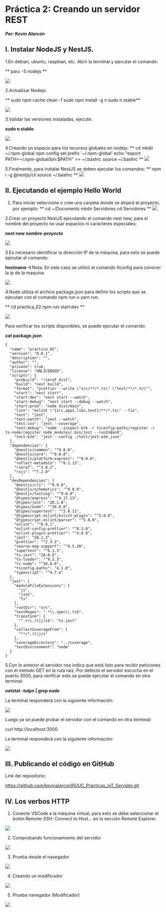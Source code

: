 
# Práctica 2: Creando un servidor REST

***Por: Kevin Alarcón***

## **I. Instalar NodeJS y NestJS.**

1.En debian, ubuntu, raspbian, etc. Abrir la terminal y ejecutar el comando:

  ** paru -S nodejs **
  
  ![](https://github.com/kevinalarcon95/SEMANTIC-WEB-OF-THINGS/blob/main/Practica%202/Practica%202/Imagenes/INstalaci%C3%B3n%20nodejs.jpg)

2.Actualizar Nodejs:

 ** 
 sudo npm cache clean -f
 sudo npm install -g n
 sudo n stable**
 
 ![](https://github.com/kevinalarcon95/SEMANTIC-WEB-OF-THINGS/blob/main/Practica%202/Practica%202/Imagenes/Actualizacion%20nodejs.jpg)
 
 3.Validar las versiones instaladas, ejecute:

**sudo n stable**

![](https://github.com/kevinalarcon95/SEMANTIC-WEB-OF-THINGS/blob/main/Practica%202/Practica%202/Imagenes/verificar%20version.jpg)

4.Creando un espacio para los recursos globales en nodejs:
**
cd
mkdir ~/.npm-global
npm config set prefix '~/.npm-global'
echo "export PATH=~/.npm-global/bin:$PATH" >> ~/.bashrc
source ~/.bashrc
**
![](https://github.com/kevinalarcon95/SEMANTIC-WEB-OF-THINGS/blob/main/Practica%202/Practica%202/Imagenes/Creando%20directorio.jpg)

5.Finalmente, para instalar NestJS se deben ejecutar los comandos:
**
npm i -g @nestjs/cli
source ~/.bashrc
**
![](https://github.com/kevinalarcon95/SEMANTIC-WEB-OF-THINGS/blob/main/Practica%202/Practica%202/Imagenes/instalacion%20NetJs.jpg)

## **II. Ejecutando el ejemplo Hello World**
 
1. Para iniciar seleccione o cree una carpeta donde se alojará el proyecto, por ejemplo:
**
cd ~/Documents
mkdir Servidores
cd Servidores
**
![](https://github.com/kevinalarcon95/SEMANTIC-WEB-OF-THINGS/blob/main/Practica%202/Practica%202/Imagenes/directorio.jpg)

2.Crear un proyecto NestJS ejecutando el comando nest new, para el nombre del proyecto no usar espacios ni caracteres especiales:

**nest new *nombre-proyecto***

![](https://github.com/kevinalarcon95/SEMANTIC-WEB-OF-THINGS/blob/main/Practica%202/Practica%202/Imagenes/creacion%20del%20proyecto.jpg)

3.Es necesario identificar la dirección IP de la máquina, para esto se puede ejecutar el comando:

**hostname -I**
Nota: En este caso se utilizó el comando ifconfig para conocer la ip de la maquina.

![](https://github.com/kevinalarcon95/SEMANTIC-WEB-OF-THINGS/blob/main/Practica%202/Practica%202/Imagenes/ip%20de%20la%20maquina.jpg)

4.Node utiliza el archivo package.json para definir los scripts que se ejecutan con el comando npm run o yarn run. 

**
cd practica_02
npm run start:dev
**

![](https://github.com/kevinalarcon95/SEMANTIC-WEB-OF-THINGS/blob/main/Practica%202/Practica%202/Imagenes/package.jpg)

Para verificar los scripts disponibles, se puede ejecutar el comando:

**cat package.json**

~~~
{
  "name": "practica_02",
  "version": "0.0.1",
  "description": "",
  "author": "",
  "private": true,
  "license": "UNLICENSED",
  "scripts": {
    "prebuild": "rimraf dist",
    "build": "nest build",
    "format": "prettier --write \"src/**/*.ts\" \"test/**/*.ts\"",
    "start": "nest start",
    "start:dev": "nest start --watch",
    "start:debug": "nest start --debug --watch",
    "start:prod": "node dist/main",
    "lint": "eslint \"{src,apps,libs,test}/**/*.ts\" --fix",
    "test": "jest",
    "test:watch": "jest --watch",
    "test:cov": "jest --coverage",
    "test:debug": "node --inspect-brk -r tsconfig-paths/register -r ts-node/register node_modules/.bin/jest --runInBand",
    "test:e2e": "jest --config ./test/jest-e2e.json"
  },
  "dependencies": {
    "@nestjs/common": "^9.0.0",
    "@nestjs/core": "^9.0.0",
    "@nestjs/platform-express": "^9.0.0",
    "reflect-metadata": "^0.1.13",
    "rimraf": "^3.0.2",
    "rxjs": "^7.2.0"
  },
  "devDependencies": {
    "@nestjs/cli": "^9.0.0",
    "@nestjs/schematics": "^9.0.0",
    "@nestjs/testing": "^9.0.0",
    "@types/express": "^4.17.13",
    "@types/jest": "28.1.8",
    "@types/node": "^16.0.0",
    "@types/supertest": "^2.0.11",
    "@typescript-eslint/eslint-plugin": "^5.0.0",
    "@typescript-eslint/parser": "^5.0.0",
    "eslint": "^8.0.1",
    "eslint-config-prettier": "^8.3.0",
    "eslint-plugin-prettier": "^4.0.0",
    "jest": "28.1.3",
    "prettier": "^2.3.2",
    "source-map-support": "^0.5.20",
    "supertest": "^6.1.3",
    "ts-jest": "28.0.8",
    "ts-loader": "^9.2.3",
    "ts-node": "^10.0.0",
    "tsconfig-paths": "4.1.0",
    "typescript": "^4.7.4"
  },
  "jest": {
    "moduleFileExtensions": [
      "js",
      "json",
      "ts"
    ],
    "rootDir": "src",
    "testRegex": ".*\\.spec\\.ts$",
    "transform": {
      "^.+\\.(t|j)s$": "ts-jest"
    },
    "collectCoverageFrom": [
      "**/*.(t|j)s"
    ],
    "coverageDirectory": "../coverage",
    "testEnvironment": "node"
  }
}
~~~

5.Con lo anterior el servidor nos indica que está listo para recibir peticiones con el metodo GET en la ruta raíz. Por defecto el servidor escucha en el puerto 3000, para verificar esto se puede ejecutar el comando en otra terminal:

**netstat -tulpn | grep node**

La terminal responderá con la siguiente información:

![](https://github.com/kevinalarcon95/SEMANTIC-WEB-OF-THINGS/blob/main/Practica%202/Practica%202/Imagenes/respuesta%20servidor.jpg)

Luego ya se puede probar el servidor con el comando en otra terminal:

curl http://localhost:3000

La terminal responderá con la siguiente información:

![](https://github.com/kevinalarcon95/SEMANTIC-WEB-OF-THINGS/blob/main/Practica%202/Practica%202/Imagenes/Hello.jpg)

## **III. Publicando el código en GitHub**

Link del repositorio:

https://github.com/kevinalarcon95/UC_Practicas_IoT_Servidor.git

## **IV. Los verbos HTTP**

1. Conecte VSCode a la máquina virtual, para esto se debe seleccionar el botón Remote-SSH: Connect to Host... en la sección Remote Explorer.

![](https://github.com/kevinalarcon95/SEMANTIC-WEB-OF-THINGS/blob/main/Practica%202/Practica%202/Imagenes/remote.jpg)

2. Comprobando funcionamiento del servidor

![](https://github.com/kevinalarcon95/SEMANTIC-WEB-OF-THINGS/blob/main/Practica%202/Practica%202/Imagenes/funcionamiento%20Servidor.jpg)

3. Prueba desde el navegador

![](https://github.com/kevinalarcon95/SEMANTIC-WEB-OF-THINGS/blob/main/Practica%202/Practica%202/Imagenes/prueba%20navegador.jpg)

4. Creando un modificador

![](https://github.com/kevinalarcon95/SEMANTIC-WEB-OF-THINGS/blob/main/Practica%202/Practica%202/Imagenes/mensaje%20modificado.jpg)

5. Prueba navegador (Modificador)

![](https://github.com/kevinalarcon95/SEMANTIC-WEB-OF-THINGS/blob/main/Practica%202/Practica%202/Imagenes/picacku.jpg)


